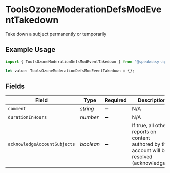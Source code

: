 # ToolsOzoneModerationDefsModEventTakedown

Take down a subject permanently or temporarily

## Example Usage

```typescript
import { ToolsOzoneModerationDefsModEventTakedown } from "@speakeasy-api/bluesky/models/components";

let value: ToolsOzoneModerationDefsModEventTakedown = {};
```

## Fields

| Field                                                                                           | Type                                                                                            | Required                                                                                        | Description                                                                                     |
| ----------------------------------------------------------------------------------------------- | ----------------------------------------------------------------------------------------------- | ----------------------------------------------------------------------------------------------- | ----------------------------------------------------------------------------------------------- |
| `comment`                                                                                       | *string*                                                                                        | :heavy_minus_sign:                                                                              | N/A                                                                                             |
| `durationInHours`                                                                               | *number*                                                                                        | :heavy_minus_sign:                                                                              | N/A                                                                                             |
| `acknowledgeAccountSubjects`                                                                    | *boolean*                                                                                       | :heavy_minus_sign:                                                                              | If true, all other reports on content authored by this account will be resolved (acknowledged). |